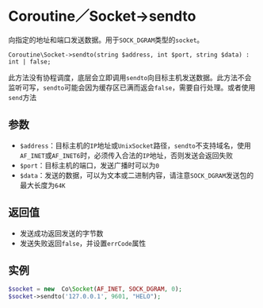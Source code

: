 # Coroutine／Socket->sendto

向指定的地址和端口发送数据。用于`SOCK_DGRAM`类型的`socket`。

```function
Coroutine\Socket->sendto(string $address, int $port, string $data) : int | false;
```

此方法没有协程调度，底层会立即调用`sendto`向目标主机发送数据。此方法不会监听可写，`sendto`可能会因为缓存区已满而返会`false`，需要自行处理。或者使用`send`方法

参数
----
* `$address`：目标主机的`IP`地址或`UnixSocket`路径，`sendto`不支持域名，使用`AF_INET`或`AF_INET6`时，必须传入合法的`IP`地址，否则发送会返回失败
* `$port`：目标主机的端口，发送广播时可以为`0`
* `$data`：发送的数据，可以为文本或二进制内容，请注意`SOCK_DGRAM`发送包的最大长度为`64K`

返回值
---
* 发送成功返回发送的字节数
* 发送失败返回`false`，并设置`errCode`属性

实例
----
```php
$socket = new  Co\Socket(AF_INET, SOCK_DGRAM, 0);
$socket->sendto('127.0.0.1', 9601, "HELO");
```